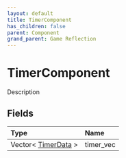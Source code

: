 ```yaml
---
layout: default
title: TimerComponent
has_children: false
parent: Component
grand_parent: Game Reflection
---
```

# TimerComponent
Description 

## Fields

| Type | Name |
|:----------|:--------------|
| Vector< [TimerData](/riftbreaker-wiki/docs/game-reflection/classes/timer_data/) > | timer_vec |

